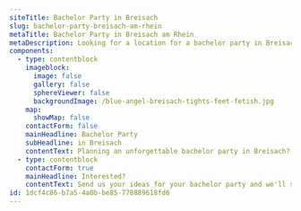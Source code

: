 ```yaml
---
siteTitle: Bachelor Party in Breisach
slug: bachelor-party-breisach-am-rhein
metaTitle: Bachelor Party in Breisach am Rhein
metaDescription: Looking for a location for a bachelor party in Breisach? We have what you're looking for! Our girls will take care of you and offer an unforgettable experience.
components:
  - type: contentblock
    imageblock:
      image: false
      gallery: false
      sphereViewer: false
      backgroundImage: /blue-angel-breisach-tights-feet-fetish.jpg
    map:
      showMap: false
    contactForm: false
    mainHeadline: Bachelor Party
    subHeadline: in Breisach
    contentText: Planning an unforgettable bachelor party in Breisach? Our exclusive location provides the perfect setting for an unforgettable night. Our girls offer top-notch entertainment and a unique experience that will be remembered. Discover our diverse offers and make your evening unique. Contact us now to learn more and secure your appointment!
  - type: contentblock
    contactForm: true
    mainHeadline: Interested?
    contentText: Send us your ideas for your bachelor party and we'll see what's possible. With us, your bachelor party will be an unforgettable event.
id: 1dcf4c86-b7a5-4a0b-be85-770889618fd6
---
```

